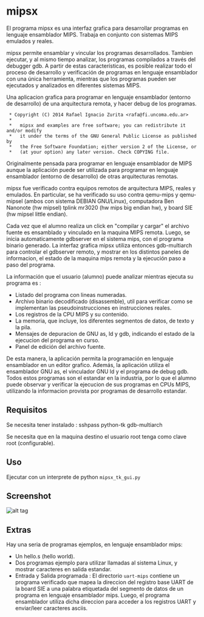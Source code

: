 mipsx
=====

El programa mipsx es una interfaz grafica para desarrollar programas en lenguaje ensamblador MIPS. Trabaja en conjunto con sistemas MIPS emulados y reales.

mipsx permite ensamblar y vincular los programas desarrollados. Tambien ejecutar, y al mismo tiempo analizar, los programas compilados a través del debugger gdb. A partir de estas características, es posible realizar todo el proceso de desarrollo y verificación de programas en lenguaje ensamblador con una única herramienta, mientras que los programas pueden ser ejecutados y analizados en diferentes sistemas MIPS.

Una aplicacion grafica para programar en lenguaje ensamblador (entorno
de desarrollo) de una arquitectura remota, y hacer debug de los programas.

```
 * Copyright (C) 2014 Rafael Ignacio Zurita <rafa@fi.uncoma.edu.ar>
 *
 *   mipsx and examples are free software; you can redistribute it and/or modify
 *   it under the terms of the GNU General Public License as published by
 *   the Free Software Foundation; either version 2 of the License, or
 *   (at your option) any later version. Check COPYING file.
```

Originalmente pensada para programar en lenguaje ensamblador de MIPS
aunque la aplicación puede ser utilizada para programar en lenguaje ensamblador (entorno de desarrollo) de otras arquitecturas remotas.

mipsx fue verificado contra equipos remotos de arquitectura MIPS, reales y emulados. En particular, se ha verificado su uso contra qemu-mips y qemu-mipsel (ambos con sistema DEBIAN GNU/Linux), computadora Ben Nanonote (hw mipsel)
tplink mr3020 (hw mips big endian hw), y board SIE (hw mipsel little endian).

Cada vez que el alumno realiza un click en "compilar y cargar" el
archivo fuente es ensamblado y vinculado en la maquina MIPS remota.
Luego, se inicia automaticamente gdbserver en el sistema mips,
con el programa binario generado. La interfaz grafica mipsx
utiliza entonces gdb-multiarch para controlar el gdbserver remoto,
y mostrar en los distintos paneles de informacion, el estado
de la maquina mips remota y la ejecución paso a paso del programa.

La información que el usuario (alumno) puede analizar mientras
ejecuta su programa es :

- Listado del programa con lineas numeradas.
- Archivo binario decodificado (disassemble), util para verificar como se implementan las pseudoinstrucciones en instrucciones reales.
- Los registros de la CPU MIPS y su contenido.
- La memoria, que incluye, los diferentes segmentos de datos, de texto y la pila.
- Mensajes de depuracion de GNU as, ld y gdb, indicando el estado de la ejecucion del programa en curso.
- Panel de edición del archivo fuente.

De esta manera, la aplicación permita la programación en lenguaje ensamblador
en un editor grafico. Además, la aplicación utiliza el ensamblador GNU as, el vinculador
GNU ld y el programa de debug gdb. Todos estos programas son el estandar
en la industria, por lo que el alumno puede observar y verificar
la ejecucion de sus programas en CPUs MIPS, utilizando la informacion
provista por programas de desarrollo estandar.

Requisitos
----------

Se necesita tener instalado :
sshpass
python-tk
gdb-multiarch

Se necesita que en la maquina destino el usuario root tenga como clave root (configurable).


Uso
---

Ejecutar con un interprete de python ```mipsx_tk_gui.py``` 

Screenshot
----------

![alt tag](https://raw.github.com/zrafa/mipsx/master/mipsx.jpg)


Extras
------

Hay una seria de programas ejemplos, en lenguaje ensamblador mips:

- Un hello.s (hello world). 
- Dos programas ejemplo para utilizar llamadas al sistema Linux, y mostrar caracteres en salida estandar.
- Entrada y Salida programada : El directorio ``` uart-mips ``` contiene un programa verificado que mapea la direccion del registro base UART de la board SIE a una palabra etiquetada del segmento de datos de un programa en lenguaje ensamblador mips. Luego, el programa ensamblador utiliza dicha direccion para acceder a los registros UART y enviar/leer caracteres asciis.


